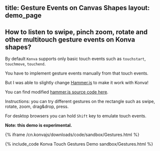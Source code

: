 title: Gesture Events on Canvas Shapes
layout: demo_page
---

## How to listen to swipe, pinch zoom, rotate and other multitouch gesture events on Konva shapes?

By default `Konva` supports only basic touch events such as `touchstart`, `touchmove`, `touchend`.

You have to implement gesture events manually from that touch events.

But I was able to slightly change [Hammer.js](https://hammerjs.github.io/) to make it work with Konva!

You can find modified [hammer.js source code here](/cn.konvajs/js/hammer-konva.js).

Instructions: you can try different gestures on the rectangle such as swipe, rotate, zoom, drag&drop, press.

For desktop browsers you can hold `Shift` key to emulate touch events.

**Note: this demo is experimental.**


{% iframe /cn.konvajs/downloads/code/sandbox/Gestures.html %}

{% include_code Konva Touch Gestures Demo sandbox/Gestures.html %}
